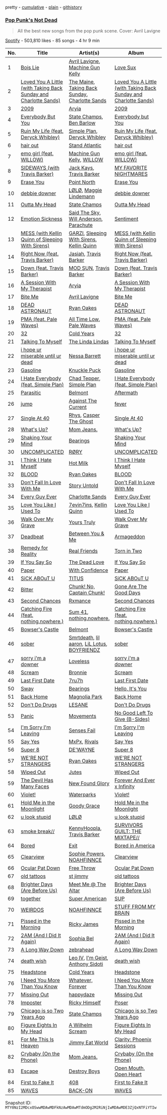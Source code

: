 pretty - [cumulative](/playlists/cumulative/37i9dQZF1DX1ewVhAJ17m4.md) - [plain](/playlists/plain/37i9dQZF1DX1ewVhAJ17m4) - [githistory](https://github.githistory.xyz/mackorone/spotify-playlist-archive/blob/main/playlists/plain/37i9dQZF1DX1ewVhAJ17m4)

### [Pop Punk's Not Dead](https://open.spotify.com/playlist/37i9dQZF1DX1ewVhAJ17m4)

> All the best new songs from the pop punk scene\. Cover: Avril Lavigne

[Spotify](https://open.spotify.com/user/spotify) - 503,810 likes - 85 songs - 4 hr 9 min

| No. | Title | Artist(s) | Album | Length |
|---|---|---|---|---|
| 1 | [Bois Lie](https://open.spotify.com/track/14td7C4K7BX8jsSYtgtQqy) | [Avril Lavigne](https://open.spotify.com/artist/0p4nmQO2msCgU4IF37Wi3j), [Machine Gun Kelly](https://open.spotify.com/artist/6TIYQ3jFPwQSRmorSezPxX) | [Love Sux](https://open.spotify.com/album/5yLayeW2yw7QpH06QVIpiv) | 2:43 |
| 2 | [Loved You A Little \(with Taking Back Sunday and Charlotte Sands\)](https://open.spotify.com/track/0IPKskRI33eRXjUhNUr9b5) | [The Maine](https://open.spotify.com/artist/4o0pNHbyj36LPvukNqEug0), [Taking Back Sunday](https://open.spotify.com/artist/24XtlMhEMNdi822vi0MhY1), [Charlotte Sands](https://open.spotify.com/artist/2cAXhrWAztXGwk6r15ibW2) | [Loved You A Little \(with Taking Back Sunday and Charlotte Sands\)](https://open.spotify.com/album/2tgx0FJj6dtx3GzTm1Jbbd) | 3:27 |
| 3 | [2009](https://open.spotify.com/track/0hyjxXkT5neqnNmJUVjtD4) | [Aryia](https://open.spotify.com/artist/3pWE3vAZ06uBBPsmguhCz2) | [2009](https://open.spotify.com/album/59ZhsyVbxiKkuKm0vUK65d) | 3:11 |
| 4 | [Everybody But You](https://open.spotify.com/track/0OjhULGHagMRAQNjJQlesU) | [State Champs](https://open.spotify.com/artist/1qqdO7xMptucPDMopsOdkr), [Ben Barlow](https://open.spotify.com/artist/79SZgK0iRDlLJpsH7mSvNC) | [Everybody but You](https://open.spotify.com/album/36kZTm9kqSjuu1nb32IAAA) | 3:47 |
| 5 | [Ruin My Life \(feat\. Deryck Whibley\)](https://open.spotify.com/track/0HBJYdY4dsF6vd7xqLLWxH) | [Simple Plan](https://open.spotify.com/artist/2p4FqHnazRucYQHyDCdBrJ), [Deryck Whibley](https://open.spotify.com/artist/4qJK4cVUMM04auRU8oa4bf) | [Ruin My Life \(feat\. Deryck Whibley\)](https://open.spotify.com/album/0ff0J1jhzWqDJDv5Cv03Dp) | 3:19 |
| 6 | [hair out](https://open.spotify.com/track/0lRlsjGhgUDCjJzz3RjwNb) | [Stand Atlantic](https://open.spotify.com/artist/1W2Fv4YUnjC8hx2qQd6fGh) | [hair out](https://open.spotify.com/album/2mkGeTROsTphs5nrVRYJ82) | 2:40 |
| 7 | [emo girl \(feat\. WILLOW\)](https://open.spotify.com/track/2AAyBZmMVZSZfgzXRYJOWQ) | [Machine Gun Kelly](https://open.spotify.com/artist/6TIYQ3jFPwQSRmorSezPxX), [WILLOW](https://open.spotify.com/artist/3rWZHrfrsPBxVy692yAIxF) | [emo girl \(feat\. WILLOW\)](https://open.spotify.com/album/1BnZXtDOHSW7tx72fPAhyA) | 2:39 |
| 8 | [SIDEWAYS \(with Travis Barker\)](https://open.spotify.com/track/0SbcVQyMO5M68AzhX8gYaS) | [Jack Kays](https://open.spotify.com/artist/24qqDoA4BBXVnPOdHBjT54), [Travis Barker](https://open.spotify.com/artist/4exLIFE8sISLr28sqG1qNX) | [MY FAVORITE NIGHTMARES](https://open.spotify.com/album/5YwWOzaV6HGAUylT1MvoJZ) | 2:04 |
| 9 | [Erase You](https://open.spotify.com/track/3PXPKC81NbQc9Eaig0vLZO) | [Point North](https://open.spotify.com/artist/5Vp7LqcfAtx2U1RfIX8i7r) | [Erase You](https://open.spotify.com/album/1rO6JlIBPhEnyY9fdO7BsI) | 2:58 |
| 10 | [debbie downer](https://open.spotify.com/track/6VTzauIrG2hjKtKFYFJfMT) | [LØLØ](https://open.spotify.com/artist/5MjcGshMggPgIHinIUDaX0), [Maggie Lindemann](https://open.spotify.com/artist/0uGk2czvcpWQA383Im6ajf) | [debbie downer](https://open.spotify.com/album/4jxtbLNDuxXJwXk8D9EhS6) | 2:39 |
| 11 | [Outta My Head](https://open.spotify.com/track/0Z2utuwUnQS9iiOwpStusu) | [State Champs](https://open.spotify.com/artist/1qqdO7xMptucPDMopsOdkr) | [Outta My Head](https://open.spotify.com/album/36rJDHz5gcbCOEI123Yo9E) | 2:56 |
| 12 | [Emotion Sickness](https://open.spotify.com/track/6512LmhVpv9NGbuvrFSKWk) | [Said The Sky](https://open.spotify.com/artist/4LZ4De2MoO3lP6QaNCfvcu), [Will Anderson](https://open.spotify.com/artist/3jASw3YQHarl90fZWNyCdn), [Parachute](https://open.spotify.com/artist/2PCUhxD40qlMqsKHjTZD2e) | [Sentiment](https://open.spotify.com/album/2NRBI2mvyZIYpHMEcDmN6A) | 3:22 |
| 13 | [MESS \(with Kellin Quinn of Sleeping With Sirens\)](https://open.spotify.com/track/2sPlAS5w8wpAfbxL3l2Ljr) | [GARZI](https://open.spotify.com/artist/0w6YVGViQHcgC3eyc8LxUv), [Sleeping With Sirens](https://open.spotify.com/artist/3N8Hy6xQnQv1F1XCiyGQqA), [Kellin Quinn](https://open.spotify.com/artist/3M9XAM57a4qFz3v6Lq27t2) | [MESS \(with Kellin Quinn of Sleeping With Sirens\)](https://open.spotify.com/album/7tyN1gptSZOcv1PPELd7vU) | 2:19 |
| 14 | [Right Now \(feat\. Travis Barker\)](https://open.spotify.com/track/1GlaDUecMXdHig5D1tgY8p) | [Jasiah](https://open.spotify.com/artist/7502fDxg339jvGV08Jd4R0), [Travis Barker](https://open.spotify.com/artist/4exLIFE8sISLr28sqG1qNX) | [Right Now \(feat\. Travis Barker\)](https://open.spotify.com/album/2d28oUb7mIuWnjuZk7TSE2) | 2:33 |
| 15 | [Down \(feat\. Travis Barker\)](https://open.spotify.com/track/5mkjZ6EciJaZrRXUL5eDfH) | [MOD SUN](https://open.spotify.com/artist/3u2R8st1bb6zfBqNWceRXG), [Travis Barker](https://open.spotify.com/artist/4exLIFE8sISLr28sqG1qNX) | [Down \(feat\. Travis Barker\)](https://open.spotify.com/album/6xDFoGf8jzDuFTPwQIOlyK) | 2:48 |
| 16 | [A Session With My Therapist](https://open.spotify.com/track/34z2PBOPZUisHIdPYdlUzU) | [Aryia](https://open.spotify.com/artist/3pWE3vAZ06uBBPsmguhCz2) | [A Session With My Therapist](https://open.spotify.com/album/1UkkJcrSfZ0YBir2pnfNhV) | 3:19 |
| 17 | [Bite Me](https://open.spotify.com/track/4bNa2MHnPB7zckROAHh8mR) | [Avril Lavigne](https://open.spotify.com/artist/0p4nmQO2msCgU4IF37Wi3j) | [Bite Me](https://open.spotify.com/album/6DgueXg1ArV74AlVJArLSv) | 2:39 |
| 18 | [DEAD ASTRONAUT](https://open.spotify.com/track/2hym6qBXvGwg0VnI7HuZot) | [Ryan Oakes](https://open.spotify.com/artist/4l43uAIHyF5VzgonMKVkg7) | [DEAD ASTRONAUT](https://open.spotify.com/album/5EXQvM0YJmhdqaU0lBXG4A) | 2:37 |
| 19 | [PMA \(feat\. Pale Waves\)](https://open.spotify.com/track/52BHuLFKoBemaQ1oOPFhFZ) | [All Time Low](https://open.spotify.com/artist/46gyXjRIvN1NL1eCB8GBxo), [Pale Waves](https://open.spotify.com/artist/0wOej91SVqB1zcYkW6xUtA) | [PMA \(feat\. Pale Waves\)](https://open.spotify.com/album/2Q6u1VzybZKzXfPMPQkyuz) | 3:11 |
| 20 | [32](https://open.spotify.com/track/2sYl3t3Rrnrs7mDbDHnIPg) | [Cold Years](https://open.spotify.com/artist/5zJB2KYIylCM6uPtl9R9yp) | [32](https://open.spotify.com/album/3pm0elSt5GTx5OJAw0Wrfx) | 4:41 |
| 21 | [Talking To Myself](https://open.spotify.com/track/3YVG2OfBF5ov6sl2NE2rkL) | [The Linda Lindas](https://open.spotify.com/artist/13dTrWNNrnZ3AkgNyQNKP5) | [Talking To Myself](https://open.spotify.com/album/6JSEuzJCBvazkD8Ewi7Yxt) | 2:22 |
| 22 | [i hope ur miserable until ur dead](https://open.spotify.com/track/4ka1FkKAMde6dQAFFMXKac) | [Nessa Barrett](https://open.spotify.com/artist/7pwufEBGfggjoI8twqlsmQ) | [i hope ur miserable until ur dead](https://open.spotify.com/album/3dv1xXXFHlv3WNSNsSZ93d) | 2:57 |
| 23 | [Gasoline](https://open.spotify.com/track/6kUqtwGftq5d2kzlH3Eh9t) | [Knuckle Puck](https://open.spotify.com/artist/5ABfpj7Z00wfPiv2uW4MFm) | [Gasoline](https://open.spotify.com/album/1TK2KPCTblGOP0J1fIITpx) | 2:43 |
| 24 | [I Hate Everybody \(feat\. Simple Plan\)](https://open.spotify.com/track/61LmjrYtevg8KjHjuV5Hs7) | [Chad Tepper](https://open.spotify.com/artist/0Tcr6t5uyvDgOuNPCD36A3), [Simple Plan](https://open.spotify.com/artist/2p4FqHnazRucYQHyDCdBrJ) | [I Hate Everybody \(feat\. Simple Plan\)](https://open.spotify.com/album/0aL4qAIykP8kbzDzAaX1TA) | 3:12 |
| 25 | [Parasitic](https://open.spotify.com/track/0qXnt66PvH1riHTs9Ka5Ax) | [Belmont](https://open.spotify.com/artist/6hxiY0CFXTibGUtp8TdCxp) | [Aftermath](https://open.spotify.com/album/4LuC278mRaXntCTakB8Z1u) | 2:53 |
| 26 | [jump](https://open.spotify.com/track/2NbTcTv3m8t7wAGUvPhhp0) | [Against The Current](https://open.spotify.com/artist/6yhD1KjhLxIETFF7vIRf8B) | [fever](https://open.spotify.com/album/4MwOuqjdK7OP1xaRPo83xT) | 2:40 |
| 27 | [Single At 40](https://open.spotify.com/track/1Hkfx9v6M0A2E7gbgYneQo) | [Rhys](https://open.spotify.com/artist/5yMkHmsdRZA4OVeCylF4xU), [Casper The Ghost](https://open.spotify.com/artist/2FympPk5bcBe37Sp4VIs4L) | [Single At 40](https://open.spotify.com/album/0UBTtf7QW0FMLAZLavnFWY) | 2:40 |
| 28 | [What's Up?](https://open.spotify.com/track/1rCQdw3dnvVexJwu1c7EAL) | [Mom Jeans.](https://open.spotify.com/artist/6PsktPFR0UZptKdSqmlS5h) | [What's Up?](https://open.spotify.com/album/471qHpHrvs92sYyQgPHLYz) | 2:21 |
| 29 | [Shaking Your Mind](https://open.spotify.com/track/7kTg2JxsgHLWjavcl1dPEf) | [Bearings](https://open.spotify.com/artist/0qpDBxRgLp6g0k2esJlUDn) | [Shaking Your Mind](https://open.spotify.com/album/3WKrQ041ZovsJcb8K4rpD9) | 2:26 |
| 30 | [UNCOMPLICATED](https://open.spotify.com/track/2u1I5zNsB0FzoVhuzCCszK) | [RØRY](https://open.spotify.com/artist/7axZFTseO96HmG1u4ABDAI) | [UNCOMPLICATED](https://open.spotify.com/album/1bY6MJZFiRStXOHnIolIhn) | 2:29 |
| 31 | [I Think I Hate Myself](https://open.spotify.com/track/6QKApSR7XgRR4EjuAoGBcv) | [Hot Milk](https://open.spotify.com/artist/1koutXdSFq2PHqtxSWj9tK) | [I Think I Hate Myself](https://open.spotify.com/album/2A0YKQkITRxL6Mujv5bcWA) | 3:34 |
| 32 | [BLOOD](https://open.spotify.com/track/0D2jBBZcsedncHQcO6FGoh) | [Ryan Oakes](https://open.spotify.com/artist/4l43uAIHyF5VzgonMKVkg7) | [BLOOD](https://open.spotify.com/album/1CGWtH3bwXd21ClTFC0kUL) | 1:48 |
| 33 | [Don't Fall In Love With Me](https://open.spotify.com/track/14U3GHjvw3Bk9HDeEBdrur) | [Story Untold](https://open.spotify.com/artist/0BOXARfvlX6FdiyMJUUn1Z) | [Don't Fall In Love With Me](https://open.spotify.com/album/5IQldAUzw7BjWe6fcg163u) | 2:28 |
| 34 | [Every Guy Ever](https://open.spotify.com/track/5pgOXFPQROrmboHmcTYonC) | [Charlotte Sands](https://open.spotify.com/artist/2cAXhrWAztXGwk6r15ibW2) | [Every Guy Ever](https://open.spotify.com/album/71uSY3G4j624cwlyt9w1Q0) | 2:39 |
| 35 | [Love You Like I Used To](https://open.spotify.com/track/5YTCpQnzU6OiQqLndUuIBT) | [7evin7ins](https://open.spotify.com/artist/4Nr6sbnl0dWasnapIxS92I), [Kellin Quinn](https://open.spotify.com/artist/3M9XAM57a4qFz3v6Lq27t2) | [Love You Like I Used To](https://open.spotify.com/album/5tMuCZPGTJybQwkh4K6tK8) | 2:47 |
| 36 | [Walk Over My Grave](https://open.spotify.com/track/43c7a2qXSry2me3tYfowdZ) | [Yours Truly](https://open.spotify.com/artist/76NpRNEWMaNdOudixwOPRo) | [Walk Over My Grave](https://open.spotify.com/album/6pafKb03ZUyJcw6G4E7uZK) | 3:19 |
| 37 | [Deadbeat](https://open.spotify.com/track/2gyWRxnmsdfPKlwu1x1YAy) | [Between You & Me](https://open.spotify.com/artist/1P1y4wp6V0CwjhGcXPKgAu) | [Armageddon](https://open.spotify.com/album/0shZOs5RGfa93z5RYxUHvw) | 2:42 |
| 38 | [Remedy for Reality](https://open.spotify.com/track/6VL1ikOTJscKBHRgV686ug) | [Real Friends](https://open.spotify.com/artist/6dEtLwgmSI0hmfwTSjy8cw) | [Torn in Two](https://open.spotify.com/album/7FD1Yk6byTdKJQh0fXX6nN) | 2:44 |
| 39 | [If You Say So](https://open.spotify.com/track/4hxA5dS3eIAm4jkOLVfQDZ) | [The Dead Love](https://open.spotify.com/artist/0G2ShWwCGT5aGubowNDk2N) | [If You Say So](https://open.spotify.com/album/5Fs69JI3j01ENByVg2Oego) | 2:31 |
| 40 | [Paper](https://open.spotify.com/track/0BR4eVpihSK7xCLuAXjI4Q) | [With Confidence](https://open.spotify.com/artist/2PWXHVDEtObSmUrNhfPRav) | [Paper](https://open.spotify.com/album/07VfTAOGM8BUm47LGYGmJM) | 3:01 |
| 41 | [SiCK ABOuT U](https://open.spotify.com/track/4kktxKYY6MQK6rNlEvNl2o) | [TITUS](https://open.spotify.com/artist/20U0ZkzluaLiHuPaG6eGRd) | [SiCK ABOuT U](https://open.spotify.com/album/2ycxmpyCma1VJLKs1O8Sp4) | 3:08 |
| 42 | [Bitter](https://open.spotify.com/track/0pUNyIK9UsvFpXHbJ6gunK) | [Chunk! No, Captain Chunk!](https://open.spotify.com/artist/03jrbNTeSKP9m161juhm0h) | [Gone Are The Good Days](https://open.spotify.com/album/7G984XgKrRusVBpuwtLbO2) | 3:11 |
| 43 | [Second Chances](https://open.spotify.com/track/2oGyfekTurVuAerH3HDx5f) | [Rxmance](https://open.spotify.com/artist/3HbCm60icNbP67i0vLCB62) | [Second Chances](https://open.spotify.com/album/5ufFZ6CRoArwJ87eeezDhw) | 2:51 |
| 44 | [Catching Fire \(feat\. nothing,nowhere.\)](https://open.spotify.com/track/0M0iDfjwyJwRWBS1Wpocd5) | [Sum 41](https://open.spotify.com/artist/0qT79UgT5tY4yudH9VfsdT), [nothing,nowhere.](https://open.spotify.com/artist/7FngGIEGgN3Iwauw1MvO4P) | [Catching Fire \(feat\. nothing,nowhere.\)](https://open.spotify.com/album/5ezmrxI0U874BTigubbQWb) | 4:01 |
| 45 | [Bowser's Castle](https://open.spotify.com/track/7KGCp5rReukE5rsPhoF8wJ) | [Belmont](https://open.spotify.com/artist/6hxiY0CFXTibGUtp8TdCxp) | [Bowser's Castle](https://open.spotify.com/album/6HU1A82WqOKoc4f7Z5zLjG) | 2:57 |
| 46 | [sober](https://open.spotify.com/track/7qhIVH6Vov1CxFX7X7s8RM) | [Smrtdeath](https://open.spotify.com/artist/4NYeChhB65zL0ywl4rHmSk), [lil aaron](https://open.spotify.com/artist/3FCYSWNVmpjTCiwzJwbMAC), [LiL Lotus](https://open.spotify.com/artist/2RJWS2Lmkw2uExDmFMe1Ry), [BOYFRIENDZ](https://open.spotify.com/artist/0iZ1Gwx0L2YqRDBTF3JzqT) | [sober](https://open.spotify.com/album/1EicEDUEVlEAYYWPIL8Oxf) | 3:06 |
| 47 | [sorry i'm a downer](https://open.spotify.com/track/5HthgwQJXeulWos92AfIrg) | [Loveless](https://open.spotify.com/artist/1MP7xlABJ13LtmHfG77SCJ) | [sorry i'm a downer](https://open.spotify.com/album/3pWZUapSZN36eiXNEdnM9z) | 2:50 |
| 48 | [Scream](https://open.spotify.com/track/7LQQ207LAlwd7AuL8cmgjN) | [Bronnie](https://open.spotify.com/artist/6xAfmpNG113QC08DHcQgv6) | [Scream](https://open.spotify.com/album/4h3kh61nAsdHKkCGPUtq17) | 2:52 |
| 49 | [Last First Date](https://open.spotify.com/track/7EG5uI3JPSMaGgexmhsyzb) | [7ru7h](https://open.spotify.com/artist/5WnlPOcTodnSWDtjnrjmzv) | [Last First Date](https://open.spotify.com/album/0xlpiaHLJNZ7aksc9RGJtW) | 2:58 |
| 50 | [Sway](https://open.spotify.com/track/2pXlMS6bZTBfUNCa5CruJR) | [Bearings](https://open.spotify.com/artist/0qpDBxRgLp6g0k2esJlUDn) | [Hello, It's You](https://open.spotify.com/album/5zFhG4Xnxmz6kJeygmWGSg) | 2:55 |
| 51 | [Back Home](https://open.spotify.com/track/4HtoILxBA3ICgzUeWVr6x8) | [Magnolia Park](https://open.spotify.com/artist/7B76SsfzG0wWk1WEvGzCmY) | [Back Home](https://open.spotify.com/album/5FSIgmLvYFNl97ffWdUYfa) | 3:08 |
| 52 | [Don't Do Drugs](https://open.spotify.com/track/4FuUgNKassiGR75fk4MNM1) | [LESANE](https://open.spotify.com/artist/57N1gBU2XPgJH1f8UPBW7L) | [Don't Do Drugs](https://open.spotify.com/album/28GgPoqiQlxes9auHiRnyA) | 1:47 |
| 53 | [Panic](https://open.spotify.com/track/0qwoBdMnysN7dDT6tK3fcE) | [Movements](https://open.spotify.com/artist/1kkyfIopIiVvaPHHlbsfac) | [No Good Left To Give \(B\-Sides\)](https://open.spotify.com/album/5hHi9UqkmVQ1kDJO2ufgs8) | 3:08 |
| 54 | [I'm Sorry I'm Leaving](https://open.spotify.com/track/373GdfW6KshUwMjxk4JtKp) | [Senses Fail](https://open.spotify.com/artist/591yCCsZCLXvaJ0Rg38vLZ) | [I'm Sorry I'm Leaving](https://open.spotify.com/album/7K1AZt6c0aXqLiS7S4qCYi) | 3:12 |
| 55 | [Say Yes](https://open.spotify.com/track/0w8aZyDeFw67itdrjqy6O3) | [MxPx](https://open.spotify.com/artist/1cSpfa4Un4NCOzeOKgGtG9), [Rivals](https://open.spotify.com/artist/5YKh4YDHFhZd987g6rn3oR) | [Say Yes](https://open.spotify.com/album/41rZSLcBmbZS9FsvEDcNYI) | 2:38 |
| 56 | [Super 8](https://open.spotify.com/track/5o89wZBm3klAcMufTGeYBJ) | [DE'WAYNE](https://open.spotify.com/artist/4lpKeKXJYkglSWyEmnOF7O) | [Super 8](https://open.spotify.com/album/4M8Sr36dkdDyThOJ1DcUG3) | 2:38 |
| 57 | [WE'RE NOT STRANGERS](https://open.spotify.com/track/3RuNatnCCHe7LS5QTNnJJu) | [Ryan Oakes](https://open.spotify.com/artist/4l43uAIHyF5VzgonMKVkg7) | [WE'RE NOT STRANGERS](https://open.spotify.com/album/6uP0FNogIlJpxFnrRCES5z) | 2:18 |
| 58 | [Wiped Out](https://open.spotify.com/track/45DPElaCs2MdH4iqqFKxuU) | [Jutes](https://open.spotify.com/artist/53fzjsJnjEKkA6TdncuIM4) | [Wiped Out](https://open.spotify.com/album/5PThn9laGHMBw0tWLi2LT0) | 2:16 |
| 59 | [The Devil Has Many Faces](https://open.spotify.com/track/4irOx6zV6BDYO1Rv7yZi7T) | [New Found Glory](https://open.spotify.com/artist/4ghjRm4M2vChDfTUycx0Ce) | [Forever And Ever x Infinity](https://open.spotify.com/album/5D58CIPr9CUqBowJF5jNnJ) | 2:34 |
| 60 | [Violet!](https://open.spotify.com/track/7eRcOJ0bOVJcBjF5IqPiFg) | [Waterparks](https://open.spotify.com/artist/3QaxveoTiMetZCMp1sftiu) | [Violet!](https://open.spotify.com/album/4Lq7qgesAt6nhTLrYOugLH) | 2:47 |
| 61 | [Hold Me in the Moonlight](https://open.spotify.com/track/7spqZfs1HsUWUTVr43Fr0i) | [Goody Grace](https://open.spotify.com/artist/1iH2Yx2Ea0kZ0zKI3Nlk30) | [Hold Me in the Moonlight](https://open.spotify.com/album/0vcCGF90qepcm2jmbtCNEi) | 2:50 |
| 62 | [u look stupid](https://open.spotify.com/track/3DVlE3PXyYSTZg99ZwaV3A) | [LØLØ](https://open.spotify.com/artist/5MjcGshMggPgIHinIUDaX0) | [u look stupid](https://open.spotify.com/album/2gptxCWmLmrNseTobHQLBI) | 2:28 |
| 63 | [smoke break//](https://open.spotify.com/track/1P9VGEZN9L7YbIlsENOtJW) | [KennyHoopla](https://open.spotify.com/artist/5ObBtv5VunwwhQaXXnUrsM), [Travis Barker](https://open.spotify.com/artist/4exLIFE8sISLr28sqG1qNX) | [SURVIVORS GUILT: THE MIXTAPE//](https://open.spotify.com/album/2NHwRObEyab5p4DA6tScNY) | 3:02 |
| 64 | [Bored](https://open.spotify.com/track/1Zo5VosNNnN4kJffIVGFVY) | [Exit](https://open.spotify.com/artist/3jOKYfOuCZf19meuwqMUmj) | [Bored in America](https://open.spotify.com/album/6blTwNgoS9yg8DjQaolUg8) | 3:07 |
| 65 | [Clearview](https://open.spotify.com/track/5GT7fRtPrfhjJScixSFdZW) | [Sophie Powers](https://open.spotify.com/artist/0hrMKLqgNEIemiF4Ag8dTI), [NOAHFINNCE](https://open.spotify.com/artist/6y7T3BaNMGAYgRbATEq4cM) | [Clearview](https://open.spotify.com/album/5SkKB1BbGRpD1EHKiXjHjg) | 2:44 |
| 66 | [Ocular Pat Down](https://open.spotify.com/track/7ynxxDqTAVQF0Kkq5oPLKb) | [Free Throw](https://open.spotify.com/artist/49b68DLRK5eCbtJf7Xx4Cc) | [Ocular Pat Down](https://open.spotify.com/album/1nBknahoIL7AS5a8GskSVx) | 3:47 |
| 67 | [old tattoos](https://open.spotify.com/track/3EhIdQSKO7AwGK9of76U0Z) | [st jimmy](https://open.spotify.com/artist/5zD5ON7D7uhlChBmRNPacV) | [old tattoos](https://open.spotify.com/album/3o3DDHOfxhoxrGXxXNRCCP) | 2:29 |
| 68 | [Brighter Days \(Are Before Us\)](https://open.spotify.com/track/6X6CxZ2XbfayOg2ldlBEJV) | [Meet Me @ The Altar](https://open.spotify.com/artist/4bzfsZhaLW6VWHLh1sqcrK) | [Brighter Days \(Are Before Us\)](https://open.spotify.com/album/0RBkf8XXUW5Mihn42NiOUW) | 3:03 |
| 69 | [together](https://open.spotify.com/track/5kWxexqLsP9izjOxZre9iD) | [Super American](https://open.spotify.com/artist/2rYqBfxSvw45tW4WP5drQ2) | [SUP](https://open.spotify.com/album/3F548DjidPk7Z3kh4JCFnq) | 3:14 |
| 70 | [WEIRDOS](https://open.spotify.com/track/7ausP2XEvLZwycxAoiu2BB) | [NOAHFINNCE](https://open.spotify.com/artist/6y7T3BaNMGAYgRbATEq4cM) | [STUFF FROM MY BRAIN](https://open.spotify.com/album/6bp0uG3VH0S2x7z9WyAruw) | 3:29 |
| 71 | [Pissed in the Morning](https://open.spotify.com/track/3cKgffGir3V6y0iGR75KHT) | [Ricky James](https://open.spotify.com/artist/2mddthoxlzJ8mx06iAENrC) | [Pissed in the Morning](https://open.spotify.com/album/0Pprw9uYAGNPm9Y1Wh6Q1F) | 2:29 |
| 72 | [2AM \(And I Did It Again\)](https://open.spotify.com/track/0bOvIiChMJgvGsn5anlJgm) | [Sophia Bel](https://open.spotify.com/artist/6WJnpSVDynCWGrhJcSQIm6) | [2AM \(And I Did It Again\)](https://open.spotify.com/album/2SAQ4W2EiZFbcZNEhubkLG) | 3:15 |
| 73 | [A Long Way Down](https://open.spotify.com/track/2LQHdAiBWYmJwVVahBGgRD) | [zebrahead](https://open.spotify.com/artist/6SiyKSeJo6gcsS2NvuAbsl) | [A Long Way Down](https://open.spotify.com/album/2AfGzdoesN3AXv5ZETC4eR) | 3:18 |
| 74 | [death wish](https://open.spotify.com/track/1OlPajmBT7354pVvbituvm) | [Leo IV](https://open.spotify.com/artist/0sL7q6u63eg3AuYPwImbhN), [I'm Geist](https://open.spotify.com/artist/3RBbPmeuOZUZK0xtR32fHy), [Anthony Sidoti](https://open.spotify.com/artist/4ichKAvCL9ebmAK13AI98N) | [death wish](https://open.spotify.com/album/1tXeC4YC1OggnTEn4JGCQT) | 2:37 |
| 75 | [Headstone](https://open.spotify.com/track/5xAx7QIRoW87IOcZuiy1He) | [Cold Years](https://open.spotify.com/artist/5zJB2KYIylCM6uPtl9R9yp) | [Headstone](https://open.spotify.com/album/2WzbLXv2rPrFcmnxtraFib) | 3:25 |
| 76 | [I Need You More Than You Know](https://open.spotify.com/track/51Is33iwj4P5MtaCpvrxAZ) | [Whatever, Forever](https://open.spotify.com/artist/7cSHROK79syPPup9vExJrJ) | [I Need You More Than You Know](https://open.spotify.com/album/18cyU82NV7jWceqL3yPIHx) | 4:04 |
| 77 | [Missing Out](https://open.spotify.com/track/1jnldPFWWKVxYVQuaYzk1D) | [happydaze](https://open.spotify.com/artist/572WK6qt9zpRCcN7iS1NMR) | [Missing Out](https://open.spotify.com/album/0H0OyIb3wyliBmLFxiwr4T) | 2:58 |
| 78 | [Imposter](https://open.spotify.com/track/4YHOZM2XTjZGR286V0DcJa) | [Ricky Himself](https://open.spotify.com/artist/5vz4AsHBUwAQ7qrhG5yyBS) | [Poser](https://open.spotify.com/album/5YGEBfoFAPoBJNGwiPERq3) | 3:29 |
| 79 | [Chicago is so Two Years Ago](https://open.spotify.com/track/6OhI4xi41UofnuT3kZzgLn) | [State Champs](https://open.spotify.com/artist/1qqdO7xMptucPDMopsOdkr) | [Chicago is so Two Years Ago](https://open.spotify.com/album/4awAqzwnXYpcEYneoN35Ic) | 3:17 |
| 80 | [Figure Eights In My Head](https://open.spotify.com/track/4pBHHWqn3Su6vqNPt5w9sJ) | [A Wilhelm Scream](https://open.spotify.com/artist/6v7mkDKyZ50l4Jiqwx2JLg) | [Figure Eights In My Head](https://open.spotify.com/album/2U1bSRxngaxbxzc1vNhNaB) | 2:21 |
| 81 | [For Me This Is Heaven](https://open.spotify.com/track/52TEZQ5bTDa5qhnHD0hLQb) | [Jimmy Eat World](https://open.spotify.com/artist/3Ayl7mCk0nScecqOzvNp6s) | [Clarity: Phoenix Sessions](https://open.spotify.com/album/6mnGRO87UFiKOoHL3BezZ7) | 4:03 |
| 82 | [Crybaby \(On the Phone\)](https://open.spotify.com/track/17m7xzxMBWXLa6eyf3gsag) | [Mom Jeans.](https://open.spotify.com/artist/6PsktPFR0UZptKdSqmlS5h) | [Crybaby \(On the Phone\)](https://open.spotify.com/album/70R0bzjqP8a4yKUjg4ISdn) | 2:23 |
| 83 | [Escape](https://open.spotify.com/track/5Ws8QOTBn4fJP3ZZ2tx9ma) | [Destroy Boys](https://open.spotify.com/artist/7KeN0XX71T4fGysIYLB5J5) | [Open Mouth, Open Heart](https://open.spotify.com/album/5jowai2DVaDn3cgxigARdy) | 3:15 |
| 84 | [First to Fake It](https://open.spotify.com/track/0bmwuoJqTKoMwAEO7VRBXy) | [408](https://open.spotify.com/artist/1m2wYIvVYvhEnvdaOJbIfT) | [First to Fake It](https://open.spotify.com/album/1K2jEvzCM5kqH5TvRT2uTK) | 2:40 |
| 85 | [WAVES](https://open.spotify.com/track/54nU16Aa4XaE7Gxgkm1g2w) | [BACK\-ON](https://open.spotify.com/artist/41wiRMqVmNSZ3FFM7JIeht) | [WAVES](https://open.spotify.com/album/73pDeY3HirNVUh8VjEz4y7) | 3:28 |

Snapshot ID: `MTY0NzI2MDcxOSwwMDAwMDFkNzAwMDAwMTdmODg2M2RiNjIwMDAwMDE3ZjQxNTFiYTIw`